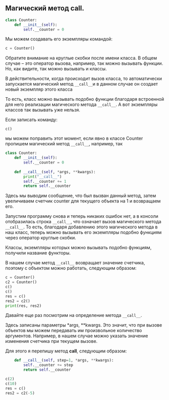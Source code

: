 ## Магический метод __call__. 


```python
class Counter:
    def __init__(self):
        self.__counter = 0
```
Мы можем создавать его экземпляры командой:

```python
c = Counter()
```

Обратите внимание на круглые скобки после имени класса. 
В общем случае – это оператор вызова, например, так можно вызывать функции. 
Но, как видите, так можно вызывать и классы. 

В действительности, когда происходит вызов класса, то автоматически запускается магический метод `__call__`и в данном случае он создает новый экземпляр этого класса

То есть, класс можно вызывать подобно функции благодаря встроенной для него реализации магического метода `__call__`. А вот экземпляры классов так вызывать уже нельзя. 

Если записать команду:
```
c()
```

мы можем поправить этот момент, если явно в классе Counter пропишем магический метод `__call__`, например, так

```python
class Counter:
    def __init__(self):
        self.__counter = 0
 
    def __call__(self, *args, **kwargs):
        print("__call__")
        self.__counter += 1
        return self.__counter
```

Здесь мы выводим сообщение, что был вызван данный метод, затем увеличиваем счетчик counter для текущего объекта на 1 и возвращаем его.

Запустим программу снова и теперь никаких ошибок нет, а в консоли отобразилась строка `__call__`, что означает вызов магического метода `__call__`. 
То есть, благодаря добавлению этого магического метода в наш класс, теперь можно вызывать его экземпляры подобно функциям через оператор круглые скобки. 

Классы, экземпляры которых можно вызывать подобно функциям, получили название функторы.

В нашем случае метод `__call__` возвращает значение счетчика, поэтому с объектом можно работать, следующим образом:

```python
c = Counter()
c2 = Counter()
c()
c()
res = c()
res2 = c2()
print(res, res2)
```

Давайте еще раз посмотрим на определение метода `__call__`.

Здесь записаны параметры *args, **kwargs. Это значит, что при вызове объектов мы можем передавать им произвольное количество аргументов. Например, в нашем случае можно указать значение изменения счетчика при текущем вызове. 

Для этого я перепишу метод __call__, следующим образом:

```python
    def __call__(self, step=1, *args, **kwargs):
        self.__counter += step
        return self.__counter

c(2)
c(10)
res = c()
res2 = c2(-5)

```